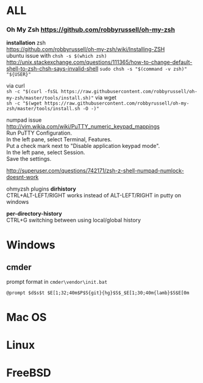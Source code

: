 # ALL
### Oh My Zsh https://github.com/robbyrussell/oh-my-zsh

**installation**
zsh  
https://github.com/robbyrussell/oh-my-zsh/wiki/Installing-ZSH  
ubuntu issue with `chsh -s $(which zsh)`    
http://unix.stackexchange.com/questions/111365/how-to-change-default-shell-to-zsh-chsh-says-invalid-shell
`sudo chsh -s "$(command -v zsh)" "${USER}"`

via curl  
`sh -c "$(curl -fsSL https://raw.githubusercontent.com/robbyrussell/oh-my-zsh/master/tools/install.sh)"`
via wget   
`sh -c "$(wget https://raw.githubusercontent.com/robbyrussell/oh-my-zsh/master/tools/install.sh -O -)"`

numpad issue   
http://vim.wikia.com/wiki/PuTTY_numeric_keypad_mappings  
Run PuTTY Configuration.  
In the left pane, select Terminal, Features.  
Put a check mark next to "Disable application keypad mode".  
In the left pane, select Session.  
Save the settings.  

http://superuser.com/questions/742171/zsh-z-shell-numpad-numlock-doesnt-work

ohmyzsh plugins
**dirhistory**  
CTRL+ALT-LEFT/RIGHT works instead of ALT-LEFT/RIGHT in putty on windows

**per-directory-history**   
CTRL+G switching between using local/global history


# Windows
## cmder
prompt format in `cmder\vendor\init.bat`

    @prompt $d$s$t $E[1;32;40m$P$S{git}{hg}$S$_$E[1;30;40m{lamb}$S$E[0m

# Mac OS

# Linux

# FreeBSD
